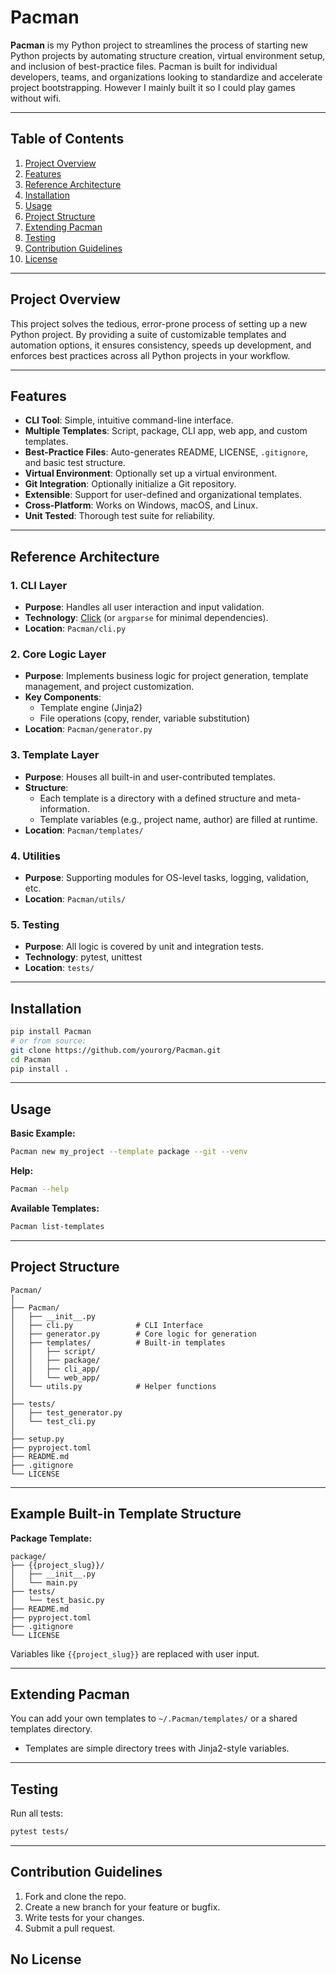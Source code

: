 # Pacman

**Pacman** is my Python project to streamlines the process of starting new Python projects by automating structure creation, virtual environment setup, and inclusion of best-practice files. Pacman is built for individual developers, teams, and organizations looking to standardize and accelerate project bootstrapping. However I mainly built it so I could play games without wifi.

---

## Table of Contents

1. [Project Overview](#project-overview)
2. [Features](#features)
3. [Reference Architecture](#reference-architecture)
4. [Installation](#installation)
5. [Usage](#usage)
6. [Project Structure](#project-structure)
7. [Extending Pacman](#extending-Pacman)
8. [Testing](#testing)
9. [Contribution Guidelines](#contribution-guidelines)
10. [License](#license)

---

## Project Overview

This project solves the tedious, error-prone process of setting up a new Python project. By providing a suite of customizable templates and automation options, it ensures consistency, speeds up development, and enforces best practices across all Python projects in your workflow.

---

## Features

- **CLI Tool**: Simple, intuitive command-line interface.
- **Multiple Templates**: Script, package, CLI app, web app, and custom templates.
- **Best-Practice Files**: Auto-generates README, LICENSE, `.gitignore`, and basic test structure.
- **Virtual Environment**: Optionally set up a virtual environment.
- **Git Integration**: Optionally initialize a Git repository.
- **Extensible**: Support for user-defined and organizational templates.
- **Cross-Platform**: Works on Windows, macOS, and Linux.
- **Unit Tested**: Thorough test suite for reliability.

---

## Reference Architecture

### 1. CLI Layer

- **Purpose**: Handles all user interaction and input validation.
- **Technology**: [Click](https://click.palletsprojects.com/) (or `argparse` for minimal dependencies).
- **Location**: `Pacman/cli.py`

### 2. Core Logic Layer

- **Purpose**: Implements business logic for project generation, template management, and project customization.
- **Key Components**:
    - Template engine (Jinja2)
    - File operations (copy, render, variable substitution)
- **Location**: `Pacman/generator.py`

### 3. Template Layer

- **Purpose**: Houses all built-in and user-contributed templates.
- **Structure**:
    - Each template is a directory with a defined structure and meta-information.
    - Template variables (e.g., project name, author) are filled at runtime.
- **Location**: `Pacman/templates/`

### 4. Utilities

- **Purpose**: Supporting modules for OS-level tasks, logging, validation, etc.
- **Location**: `Pacman/utils/`

### 5. Testing

- **Purpose**: All logic is covered by unit and integration tests.
- **Technology**: pytest, unittest
- **Location**: `tests/`

---

## Installation

```bash
pip install Pacman
# or from source:
git clone https://github.com/yourorg/Pacman.git
cd Pacman
pip install .
```

---

## Usage

**Basic Example:**

```bash
Pacman new my_project --template package --git --venv
```

**Help:**

```bash
Pacman --help
```

**Available Templates:**

```bash
Pacman list-templates
```

---

## Project Structure

```plaintext
Pacman/
│
├── Pacman/
│   ├── __init__.py
│   ├── cli.py              # CLI Interface
│   ├── generator.py        # Core logic for generation
│   ├── templates/          # Built-in templates
│   │   ├── script/
│   │   ├── package/
│   │   ├── cli_app/
│   │   └── web_app/
│   └── utils.py            # Helper functions
│
├── tests/
│   ├── test_generator.py
│   └── test_cli.py
│
├── setup.py
├── pyproject.toml
├── README.md
├── .gitignore
└── LICENSE
```

---

## Example Built-in Template Structure

**Package Template:**

```plaintext
package/
├── {{project_slug}}/
│   ├── __init__.py
│   └── main.py
├── tests/
│   └── test_basic.py
├── README.md
├── pyproject.toml
├── .gitignore
└── LICENSE
```

Variables like `{{project_slug}}` are replaced with user input.

---

## Extending Pacman

You can add your own templates to `~/.Pacman/templates/` or a shared templates directory.
- Templates are simple directory trees with Jinja2-style variables.

---

## Testing

Run all tests:

```bash
pytest tests/
```

---

## Contribution Guidelines

1. Fork and clone the repo.
2. Create a new branch for your feature or bugfix.
3. Write tests for your changes.
4. Submit a pull request.

## No License
